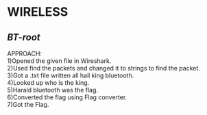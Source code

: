 # **WIRELESS**
## *BT-root*
APPROACH: <br/>
1)Opened the given file in Wireshark.<br/>
2)Used find the packets and changed it to strings to find the packet.<br/>
3)Got a .txt file written all hail king bluetooth.<br/>
4)Looked up who is the king.<br/>
5)Harald bluetooth was the flag.<br/>
6)Converted the flag using Flag converter.<br/>
7)Got the Flag.

